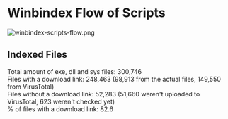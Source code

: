 # Winbindex Flow of Scripts

![winbindex-scripts-flow.png](winbindex-scripts-flow.png)

## Indexed Files

<!--FileStats-->
Total amount of exe, dll and sys files: 300,746  
Files with a download link: 248,463 (98,913 from the actual files, 149,550 from VirusTotal)  
Files without a download link: 52,283 (51,660 weren't uploaded to VirusTotal, 623 weren't checked yet)  
% of files with a download link: 82.6  
<!--/FileStats-->
